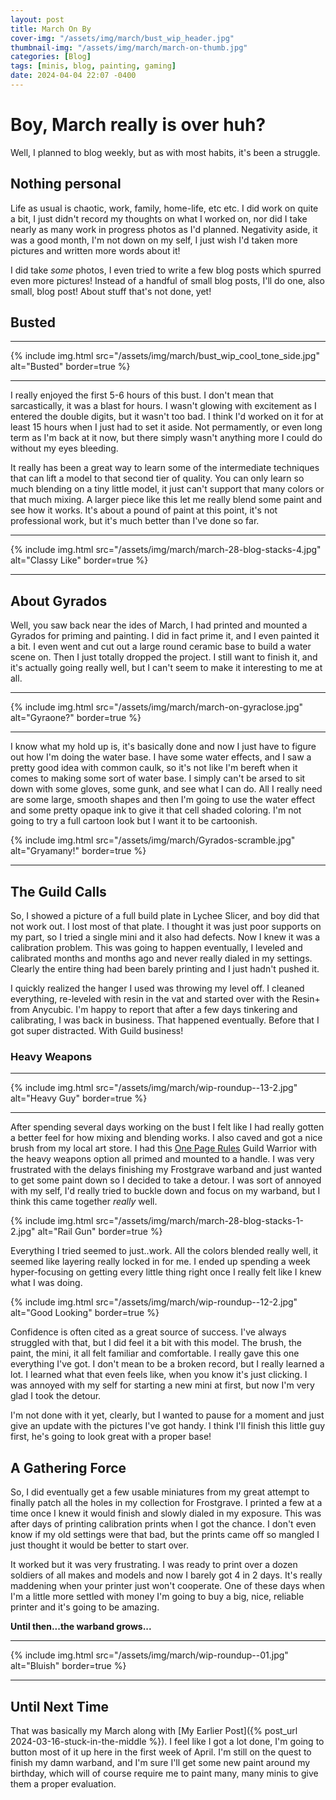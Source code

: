 ```yaml
---
layout: post
title: March On By
cover-img: "/assets/img/march/bust_wip_header.jpg"
thumbnail-img: "/assets/img/march/march-on-thumb.jpg"
categories: [Blog]
tags: [minis, blog, painting, gaming]
date: 2024-04-04 22:07 -0400
---
```

# Boy, March really is over huh?

Well, I planned to blog weekly, but as with most habits, it's been a struggle. 

## Nothing personal

Life as usual is chaotic, work, family, home-life, etc etc. I did work on quite a bit,  I just didn't record my thoughts on what I worked on, nor did I take nearly as many work in progress photos as I'd planned. Negativity aside, it was a good month, I'm not down on my self, I just wish I'd taken more pictures and written more words about it!

I did take *some* photos, I even tried to write a few blog posts which spurred even more pictures! Instead of a handful of small blog posts, I'll do one, also small, blog post! About stuff that's not done, yet!

## Busted

---

{% include img.html src="/assets/img/march/bust_wip_cool_tone_side.jpg" alt="Busted" border=true %}

---

I really enjoyed the first 5-6 hours of this bust. I don't mean that sarcastically, it was a blast for hours. I wasn't glowing with excitement as I entered the double digits, but it wasn't too bad. I think I'd worked on it for at least 15 hours when I just had to set it aside. Not permamently, or even long term as I'm back at it now, but there simply wasn't anything more I could do without my eyes bleeding. 

It really has been a great way to learn some of the intermediate techniques that can lift a model to that second tier of quality. You can only learn so much blending on a tiny little model, it just can't support that many colors or that much mixing. A larger piece like this let me really blend some paint and see how it works. It's about a pound of paint at this point, it's not professional work, but it's much better than I've done so far. 

---

{% include img.html src="/assets/img/march/march-28-blog-stacks-4.jpg" alt="Classy Like" border=true %}

---

## About Gyrados

Well, you saw back near the ides of March, I had printed and mounted a Gyrados for priming and painting. I did in fact prime it, and I even painted it a bit. I even went and cut out a large round ceramic base to build a water scene on. Then I just totally dropped the project. I still want to finish it, and it's actually going really well, but I can't seem to make it interesting to me at all. 

---

{% include img.html src="/assets/img/march/march-on-gyraclose.jpg" alt="Gyraone?" border=true %}

---

I know what my hold up is, it's basically done and now I just have to figure out how I'm doing the water base. I have some water effects, and I saw a pretty good idea with common caulk, so it's not like I'm bereft when it comes to making some sort of water base. I simply can't be arsed to sit down with some gloves, some gunk, and see what I can do. All I really  need are some large, smooth shapes and then I'm going to use the water effect and some pretty opaque ink to give it that cell shaded coloring. I'm not going to try a full cartoon look but I want it to be cartoonish. 

{% include img.html src="/assets/img/march/Gyrados-scramble.jpg" alt="Gryamany!" border=true %}

---

## The Guild Calls

So, I showed a picture of a full build plate in Lychee Slicer, and boy did that not work out. I lost most of that plate. I thought it was just poor supports on my part, so I tried a single mini and it also had defects. Now I knew it was a calibration problem. This was going to happen eventually, I leveled and calibrated months and months ago and never really dialed in my settings. Clearly the entire thing had been barely printing and I just hadn't pushed it. 

I quickly realized the hanger I used was throwing my level off. I cleaned everything, re-leveled with resin in the vat and started over with the Resin+ from Anycubic. I'm happy to report that after a few days tinkering and calibrating, I was back in business. That happened eventually. Before that I got super distracted. With Guild business!

### Heavy Weapons

---

{% include img.html src="/assets/img/march/wip-roundup--13-2.jpg" alt="Heavy Guy" border=true %}

---

After spending several days working on the bust I felt like I had really gotten a better feel for how mixing and blending works. I also caved and got a nice brush from my local art store. I had this [One Page Rules](https://www.myminifactory.com/object/3d-print-guild-warriors-321965) Guild Warrior with the heavy weapons option all primed and mounted to a handle. I was very frustrated with the delays finishing my Frostgrave warband and just wanted to get some paint down so I decided to take a detour. I was sort of annoyed with my self, I'd really tried to buckle down and focus on my warband, but I think this came together *really* well. 

{% include img.html src="/assets/img/march/march-28-blog-stacks-1-2.jpg" alt="Rail Gun" border=true %}


Everything I tried seemed to just..work. All the colors blended really well, it seemed like layering really locked in for me. I ended up spending a week hyper-focusing on getting every little thing right once I really felt like I knew what I was doing. 

{% include img.html src="/assets/img/march/wip-roundup--12-2.jpg" alt="Good Looking" border=true %}

Confidence is often cited as a great source of success. I've always struggled with that, but I did feel it a bit with this model. The brush, the paint, the mini, it all felt familiar and comfortable. I really gave this one everything I've got. I don't mean to be a broken record, but I really learned a lot. I learned what that even feels like, when you know it's just clicking. I was annoyed with my self for starting a new mini at first, but now I'm very glad I took the detour. 

I'm not done with it yet, clearly, but I wanted to pause for a moment and just give an update with the pictures I've got handy. I think I'll finish this little guy first, he's going to look great with a proper base!

## A Gathering Force

So, I did eventually get a few usable miniatures from my great attempt to finally patch all the holes in my collection for Frostgrave. I printed a few at a time once I knew it would finish and slowly dialed in my exposure. This was after days of printing calibration prints when I got the chance. I don't even know if my old settings were that bad, but the prints came off so mangled I just thought it would be better to start over. 

It worked but it was very frustrating. I was ready to print over a dozen soldiers of all makes and models and now I barely got 4 in 2 days. It's really maddening when your printer just won't cooperate. One of these days when I'm a little more settled with money I'm going to buy a big, nice, reliable printer and it's going to be amazing. 

**Until then...the warband grows...**

---

{% include img.html src="/assets/img/march/wip-roundup--01.jpg" alt="Bluish" border=true %}

---

## Until Next Time

That was basically my March along with [My Earlier Post]({% post_url 2024-03-16-stuck-in-the-middle %}). I feel like I got a lot done, I'm going to button most of it up here in the first week of April. I'm still on the quest to finish my damn warband, and I'm sure I'll get some new paint around my birthday, which will of course require me to paint many, many minis to give them a proper evaluation. 






